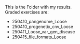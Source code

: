 This is the Folder with my results. </br>
Graded exercises are:
* 250410_pangenome_Loose
* 250410_progenetix_cnv_Loose
* 250411_Loose_var_gen_disease
* 250415_file_formats_Loose


